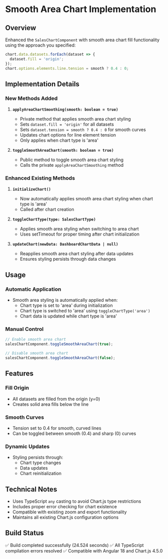 # Smooth Area Chart Implementation

## Overview
Enhanced the `SalesChartComponent` with smooth area chart fill functionality using the approach you specified:

```typescript
chart.data.datasets.forEach(dataset => {
  dataset.fill = 'origin';
});
chart.options.elements.line.tension = smooth ? 0.4 : 0;
```

## Implementation Details

### New Methods Added

1. **`applyAreaChartSmoothing(smooth: boolean = true)`**
   - Private method that applies smooth area chart styling
   - Sets `dataset.fill = 'origin'` for all datasets
   - Sets `dataset.tension = smooth ? 0.4 : 0` for smooth curves
   - Updates chart options for line element tension
   - Only applies when chart type is 'area'

2. **`toggleSmoothAreaChart(smooth: boolean = true)`**
   - Public method to toggle smooth area chart styling
   - Calls the private `applyAreaChartSmoothing` method

### Enhanced Existing Methods

1. **`initializeChart()`**
   - Now automatically applies smooth area chart styling when chart type is 'area'
   - Called after chart creation

2. **`toggleChartType(type: SalesChartType)`**
   - Applies smooth area styling when switching to area chart
   - Uses setTimeout for proper timing after chart initialization

3. **`updateChart(newData: DashboardChartData | null)`**
   - Reapplies smooth area chart styling after data updates
   - Ensures styling persists through data changes

## Usage

### Automatic Application
- Smooth area styling is automatically applied when:
  - Chart type is set to 'area' during initialization
  - Chart type is switched to 'area' using `toggleChartType('area')`
  - Chart data is updated while chart type is 'area'

### Manual Control
```typescript
// Enable smooth area chart
salesChartComponent.toggleSmoothAreaChart(true);

// Disable smooth area chart
salesChartComponent.toggleSmoothAreaChart(false);
```

## Features

### Fill Origin
- All datasets are filled from the origin (y=0)
- Creates solid area fills below the line

### Smooth Curves
- Tension set to 0.4 for smooth, curved lines
- Can be toggled between smooth (0.4) and sharp (0) curves

### Dynamic Updates
- Styling persists through:
  - Chart type changes
  - Data updates
  - Chart reinitialization

## Technical Notes

- Uses TypeScript `any` casting to avoid Chart.js type restrictions
- Includes proper error checking for chart existence
- Compatible with existing zoom and export functionality
- Maintains all existing Chart.js configuration options

## Build Status
✅ Build completed successfully (24.524 seconds)
✅ All TypeScript compilation errors resolved
✅ Compatible with Angular 18 and Chart.js 4.5.0
